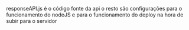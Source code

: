 responseAPI.js é o código fonte da api
o resto são configurações para o funcionamento do nodeJS e para o funcionamento do deploy na hora de subir para o servidor
